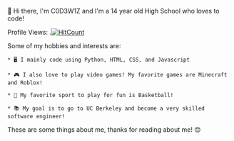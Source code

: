 👋 Hi there, I'm C0D3W1Z and I'm a 14 year old High School who loves to code!

Profile Views:
.[![HitCount](https://hits.dwyl.com/C0D3W1Z/C0D3W1Z/C0D3W1Z.svg?style=flat-square)](http://hits.dwyl.com/C0D3W1Z/C0D3W1Z/C0D3W1Z)

Some of my hobbies and interests are:

`* 🖥️ I mainly code using Python, HTML, CSS, and Javascript`

`* 🎮 I also love to play video games! My favorite games are Minecraft and Roblox!`

`* 🏀 My favorite sport to play for fun is Basketball!`

`* 📚 My goal is to go to UC Berkeley and become a very skilled software engineer!`

These are some things about me, thanks for reading about me! 😊
